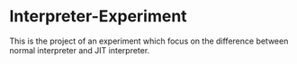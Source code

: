 # Interpreter-Experiment
This is the project of an experiment which focus on the difference between normal interpreter and JIT interpreter.
